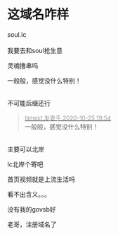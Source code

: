 # 这域名咋样


soul.lc<br />
<br />
我要去和soul抢生意<img src="static/image/smiley/yct/010.gif" smilieid="41" border="0" alt="" /> <br />


灵魂撸串吗<img src="static/image/smiley/default/lol.gif" smilieid="12" border="0" alt="" />

一般般，感觉没什么特别！<br />
<br />
<img src="static/image/smiley/default/lol.gif" smilieid="12" border="0" alt="" /><img src="static/image/smiley/default/lol.gif" smilieid="12" border="0" alt="" /><img src="static/image/smiley/default/lol.gif" smilieid="12" border="0" alt="" />

不可能后缀还行

<div class="quote"><blockquote><font size="2"><a href="https://www.hostloc.com/forum.php?mod=redirect&amp;goto=findpost&amp;pid=9351026&amp;ptid=758361" target="_blank"><font color="#999999">llmwxt 发表于 2020-10-25 19:54</font></a></font><br />
一般般，感觉没什么特别！</blockquote></div><br />
主要可以北岸 <img src="static/image/smiley/yct/010.gif" smilieid="41" border="0" alt="" />

lc北岸个寄吧<img id="aimg_Jmczc" onclick="zoom(this, this.src, 0, 0, 0)" class="zoom" src="https://cdn.jsdelivr.net/gh/hishis/forum-master/public/images/patch.gif" onmouseover="img_onmouseoverfunc(this)" onload="thumbImg(this)" border="0" alt="" />

首页视频就是上流生活吗

看不出含义。。。

没有我的govsb好<img src="static/image/smiley/yct/022.gif" smilieid="42" border="0" alt="" />

老哥，注册域名了
